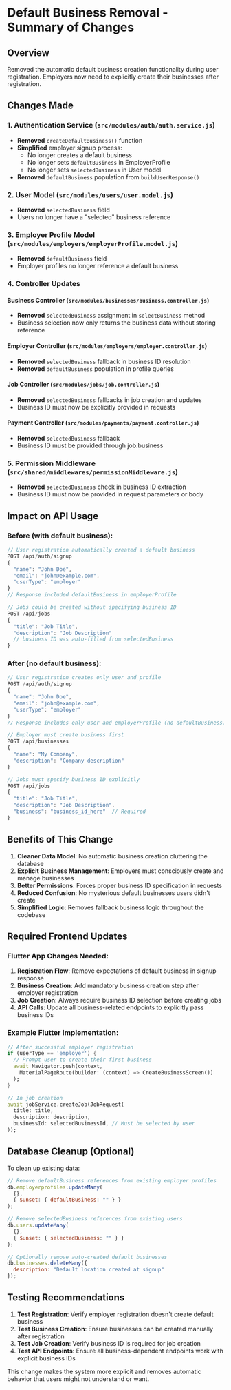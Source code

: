 # Default Business Removal - Summary of Changes

## Overview
Removed the automatic default business creation functionality during user registration. Employers now need to explicitly create their businesses after registration.

## Changes Made

### 1. Authentication Service (`src/modules/auth/auth.service.js`)
- **Removed** `createDefaultBusiness()` function
- **Simplified** employer signup process:
  - No longer creates a default business
  - No longer sets `defaultBusiness` in EmployerProfile
  - No longer sets `selectedBusiness` in User model
- **Removed** `defaultBusiness` population from `buildUserResponse()`

### 2. User Model (`src/modules/users/user.model.js`)
- **Removed** `selectedBusiness` field
- Users no longer have a "selected" business reference

### 3. Employer Profile Model (`src/modules/employers/employerProfile.model.js`)
- **Removed** `defaultBusiness` field
- Employer profiles no longer reference a default business

### 4. Controller Updates

#### Business Controller (`src/modules/businesses/business.controller.js`)
- **Removed** `selectedBusiness` assignment in `selectBusiness` method
- Business selection now only returns the business data without storing reference

#### Employer Controller (`src/modules/employers/employer.controller.js`)
- **Removed** `selectedBusiness` fallback in business ID resolution
- **Removed** `defaultBusiness` population in profile queries

#### Job Controller (`src/modules/jobs/job.controller.js`)
- **Removed** `selectedBusiness` fallbacks in job creation and updates
- Business ID must now be explicitly provided in requests

#### Payment Controller (`src/modules/payments/payment.controller.js`)
- **Removed** `selectedBusiness` fallback
- Business ID must be provided through job.business

### 5. Permission Middleware (`src/shared/middlewares/permissionMiddleware.js`)
- **Removed** `selectedBusiness` check in business ID extraction
- Business ID must now be provided in request parameters or body

## Impact on API Usage

### Before (with default business):
```javascript
// User registration automatically created a default business
POST /api/auth/signup
{
  "name": "John Doe",
  "email": "john@example.com",
  "userType": "employer"
}
// Response included defaultBusiness in employerProfile

// Jobs could be created without specifying business ID
POST /api/jobs
{
  "title": "Job Title",
  "description": "Job Description"
  // business ID was auto-filled from selectedBusiness
}
```

### After (no default business):
```javascript
// User registration creates only user and profile
POST /api/auth/signup
{
  "name": "John Doe", 
  "email": "john@example.com",
  "userType": "employer"
}
// Response includes only user and employerProfile (no defaultBusiness)

// Employer must create business first
POST /api/businesses
{
  "name": "My Company",
  "description": "Company description"
}

// Jobs must specify business ID explicitly
POST /api/jobs
{
  "title": "Job Title",
  "description": "Job Description",
  "business": "business_id_here"  // Required
}
```

## Benefits of This Change

1. **Cleaner Data Model**: No automatic business creation cluttering the database
2. **Explicit Business Management**: Employers must consciously create and manage businesses
3. **Better Permissions**: Forces proper business ID specification in requests
4. **Reduced Confusion**: No mysterious default businesses users didn't create
5. **Simplified Logic**: Removes fallback business logic throughout the codebase

## Required Frontend Updates

### Flutter App Changes Needed:
1. **Registration Flow**: Remove expectations of default business in signup response
2. **Business Creation**: Add mandatory business creation step after employer registration
3. **Job Creation**: Always require business ID selection before creating jobs
4. **API Calls**: Update all business-related endpoints to explicitly pass business IDs

### Example Flutter Implementation:
```dart
// After successful employer registration
if (userType == 'employer') {
  // Prompt user to create their first business
  await Navigator.push(context, 
    MaterialPageRoute(builder: (context) => CreateBusinessScreen())
  );
}

// In job creation
await jobService.createJob(JobRequest(
  title: title,
  description: description,
  businessId: selectedBusinessId, // Must be selected by user
));
```

## Database Cleanup (Optional)

To clean up existing data:
```javascript
// Remove defaultBusiness references from existing employer profiles
db.employerprofiles.updateMany(
  {}, 
  { $unset: { defaultBusiness: "" } }
);

// Remove selectedBusiness references from existing users
db.users.updateMany(
  {}, 
  { $unset: { selectedBusiness: "" } }
);

// Optionally remove auto-created default businesses
db.businesses.deleteMany({
  description: "Default location created at signup"
});
```

## Testing Recommendations

1. **Test Registration**: Verify employer registration doesn't create default business
2. **Test Business Creation**: Ensure businesses can be created manually after registration
3. **Test Job Creation**: Verify business ID is required for job creation
4. **Test API Endpoints**: Ensure all business-dependent endpoints work with explicit business IDs

This change makes the system more explicit and removes automatic behavior that users might not understand or want.